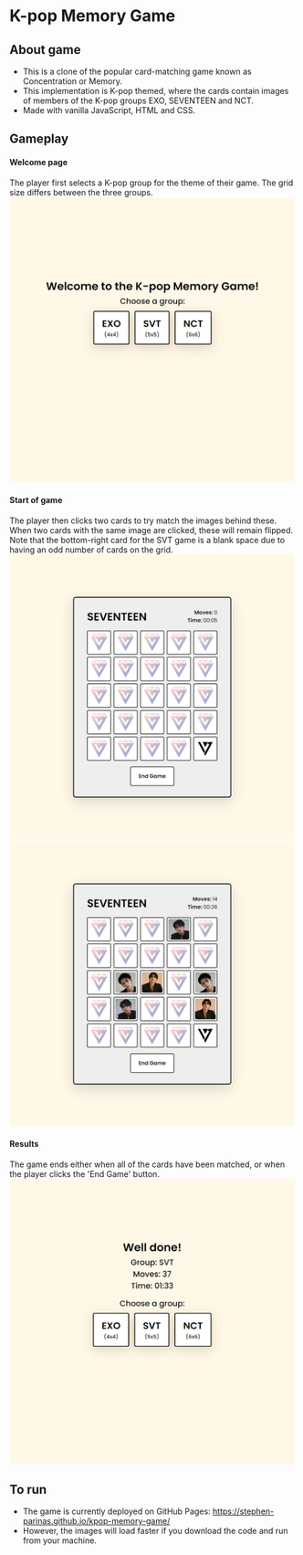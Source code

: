 # K-pop Memory Game

## About game
- This is a clone of the popular card-matching game known as Concentration or Memory.
- This implementation is K-pop themed, where the cards contain images of members of the K-pop groups EXO, SEVENTEEN and NCT.
- Made with vanilla JavaScript, HTML and CSS.

## Gameplay

#### Welcome page
The player first selects a K-pop group for the theme of their game. The grid size differs between the three groups.
<br>
<img src="/screenshots/welcome.png" alt= “welcome” width="500">
<br>

#### Start of game
The player then clicks two cards to try match the images behind these. When two cards with the same image are clicked, these will remain flipped. 
Note that the bottom-right card for the SVT game is a blank space due to having an odd number of cards on the grid.
<br>
<img src="/screenshots/start-game.png" alt= “start-game” width="500">
<img src="/screenshots/ongoing-game.png" alt= “ongoing-game” width="500">
<br>

#### Results
The game ends either when all of the cards have been matched, or when the player clicks the 'End Game' button.
<br>
<img src="/screenshots/results.png" alt= “results” width="500">
<br>

## To run
- The game is currently deployed on GitHub Pages: https://stephen-parinas.github.io/kpop-memory-game/
- However, the images will load faster if you download the code and run from your machine.
